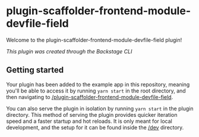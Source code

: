 # plugin-scaffolder-frontend-module-devfile-field

Welcome to the plugin-scaffolder-frontend-module-devfile-field plugin!

_This plugin was created through the Backstage CLI_

## Getting started

Your plugin has been added to the example app in this repository, meaning you'll be able to access it by running `yarn start` in the root directory, and then navigating to [/plugin-scaffolder-frontend-module-devfile-field](http://localhost:3000/plugin-scaffolder-frontend-module-devfile-field).

You can also serve the plugin in isolation by running `yarn start` in the plugin directory.
This method of serving the plugin provides quicker iteration speed and a faster startup and hot reloads.
It is only meant for local development, and the setup for it can be found inside the [/dev](./dev) directory.
